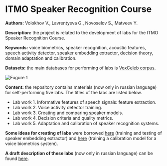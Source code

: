 # ITMO Speaker Recognition Course

**Authors:** Volokhov V., Lavrentyeva G., Novoselov S., Matveev Y.

**Description:** the project is related to the development of labs for the ITMO Speaker Recognition Course.

**Keywords:** voice biometrics, speaker recognition, acoustic features, speech activity detector, speaker embedding extractor, decision theory, domain adaptation and calibration.

**Datasets:** the main databases for performing of labs is [VoxCeleb corpus](https://www.robots.ox.ac.uk/~vgg/data/voxceleb/).

![Fugure 1](https://analyticsindiamag.com/wp-content/uploads/2020/12/image.png "VoxCeleb. A large scale audio-visual dataset of human speech")

**Content:** the repository contains materials (now only in russian language) for self-performing five labs. The titles of the labs are listed below.

- Lab work 1. Informative features of speech signals: feature extraction.
- Lab work 2. Voice activity detector training.
- Lab work 3. Creating and comparing speaker models.
- Lab work 4. Decision criteria and quality metrics.
- Lab work 5. Adaptation and calibration of speaker recognition systems.

**Some ideas for creating of labs** were borrowed [here](https://github.com/clovaai/voxceleb_trainer) (training and testing of speaker embedding extractor) and [here](https://github.com/alumae/sv_score_calibration) (training a calibration model for a voice biometrics system).

**A draft description of these labs** (now only in russian language) can be found [here](https://disk.yandex.ru/i/AVt262Pcirn3hg). 
